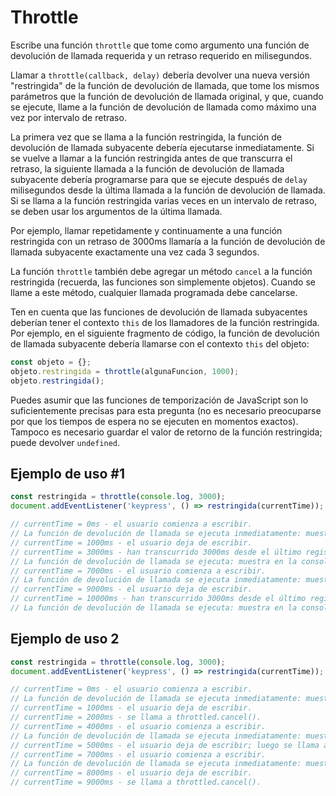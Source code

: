 # Throttle

Escribe una función `throttle` que tome como argumento una función de devolución de llamada requerida y un retraso requerido en milisegundos.

Llamar a `throttle(callback, delay)` debería devolver una nueva versión "restringida" de la función de devolución de llamada, que tome los mismos parámetros que la función de devolución de llamada original, y que, cuando se ejecute, llame a la función de devolución de llamada como máximo una vez por intervalo de retraso.

La primera vez que se llama a la función restringida, la función de devolución de llamada subyacente debería ejecutarse inmediatamente. Si se vuelve a llamar a la función restringida antes de que transcurra el retraso, la siguiente llamada a la función de devolución de llamada subyacente debería programarse para que se ejecute después de `delay` milisegundos desde la última llamada a la función de devolución de llamada. Si se llama a la función restringida varias veces en un intervalo de retraso, se deben usar los argumentos de la última llamada.

Por ejemplo, llamar repetidamente y continuamente a una función restringida con un retraso de 3000ms llamaría a la función de devolución de llamada subyacente exactamente una vez cada 3 segundos.

La función `throttle` también debe agregar un método `cancel` a la función restringida (recuerda, las funciones son simplemente objetos). Cuando se llame a este método, cualquier llamada programada debe cancelarse.

Ten en cuenta que las funciones de devolución de llamada subyacentes deberían tener el contexto `this` de los llamadores de la función restringida. Por ejemplo, en el siguiente fragmento de código, la función de devolución de llamada subyacente debería llamarse con el contexto `this` del objeto:

```javascript
const objeto = {};
objeto.restringida = throttle(algunaFuncion, 1000);
objeto.restringida();
```

Puedes asumir que las funciones de temporización de JavaScript son lo suficientemente precisas para esta pregunta (no es necesario preocuparse por que los tiempos de espera no se ejecuten en momentos exactos). Tampoco es necesario guardar el valor de retorno de la función restringida; puede devolver `undefined`.

## Ejemplo de uso #1

```javascript
const restringida = throttle(console.log, 3000);
document.addEventListener('keypress', () => restringida(currentTime));

// currentTime = 0ms - el usuario comienza a escribir.
// La función de devolución de llamada se ejecuta inmediatamente: muestra en la consola el currentTime del último keypress, que fue de 0ms.
// currentTime = 1000ms - el usuario deja de escribir.
// currentTime = 3000ms - han transcurrido 3000ms desde el último registro.
// La función de devolución de llamada se ejecuta: muestra en la consola el currentTime del último keypress, que fue de 1000ms.
// currentTime = 7000ms - el usuario comienza a escribir.
// La función de devolución de llamada se ejecuta inmediatamente: muestra en la consola el currentTime del último keypress, que fue de 7000ms.
// currentTime = 9000ms - el usuario deja de escribir.
// currentTime = 10000ms - han transcurrido 3000ms desde el último registro.
// La función de devolución de llamada se ejecuta: muestra en la consola el currentTime del último keypress, que fue de 9000ms.
```

## Ejemplo de uso 2
```javascript
const restringida = throttle(console.log, 3000);
document.addEventListener('keypress', () => restringida(currentTime));

// currentTime = 0ms - el usuario comienza a escribir.
// La función de devolución de llamada se ejecuta inmediatamente: muestra en la consola el currentTime del último keypress, que fue de 0ms.
// currentTime = 1000ms - el usuario deja de escribir.
// currentTime = 2000ms - se llama a throttled.cancel().
// currentTime = 4000ms - el usuario comienza a escribir.
// La función de devolución de llamada se ejecuta inmediatamente: muestra en la consola el currentTime del último keypress, que fue de 4000ms.
// currentTime = 5000ms - el usuario deja de escribir; luego se llama a throttled.cancel().
// currentTime = 7000ms - el usuario comienza a escribir.
// La función de devolución de llamada se ejecuta inmediatamente: muestra en la consola el currentTime del último keypress, que fue de 7000ms.
// currentTime = 8000ms - el usuario deja de escribir.
// currentTime = 9000ms - se llama a throttled.cancel().
```